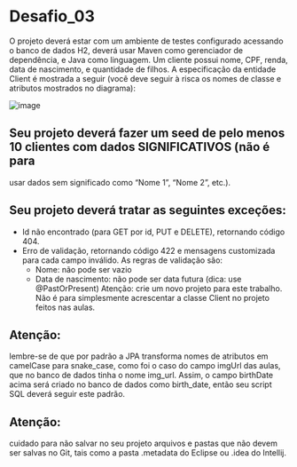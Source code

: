 # Desafio_03

O projeto deverá estar com um ambiente de testes configurado acessando o banco de dados H2, deverá usar
Maven como gerenciador de dependência, e Java como linguagem.
Um cliente possui nome, CPF, renda, data de nascimento, e quantidade de filhos. A especificação da
entidade Client é mostrada a seguir (você deve seguir à risca os nomes de classe e atributos mostrados no
diagrama):

![image](https://github.com/JonasRF/desafio_o3/assets/77034798/6cd0c8cb-0158-489c-bf9f-0ba593d7b378)

## Seu projeto deverá fazer um seed de pelo menos 10 clientes com dados SIGNIFICATIVOS (não é para
usar dados sem significado como “Nome 1”, “Nome 2”, etc.).
## Seu projeto deverá tratar as seguintes exceções:
- Id não encontrado (para GET por id, PUT e DELETE), retornando código 404.
- Erro de validação, retornando código 422 e mensagens customizada para cada campo inválido. As
regras de validação são:
  - Nome: não pode ser vazio
  - Data de nascimento: não pode ser data futura (dica: use @PastOrPresent)
Atenção: crie um novo projeto para este trabalho. Não é para simplesmente acrescentar a classe
Client no projeto feitos nas aulas.
## Atenção: 
lembre-se de que por padrão a JPA transforma nomes de atributos em camelCase para
snake_case, como foi o caso do campo imgUrl das aulas, que no banco de dados tinha o nome
img_url. Assim, o campo birthDate acima será criado no banco de dados como birth_date, então
seu script SQL deverá seguir este padrão.
## Atenção: 
cuidado para não salvar no seu projeto arquivos e pastas que não devem ser salvas no Git,
tais como a pasta .metadata do Eclipse ou .idea do Intellij.
